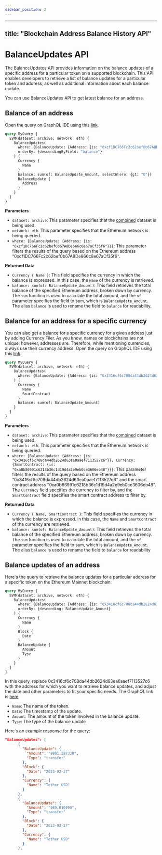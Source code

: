 ```yaml
---
sidebar_position: 2
---
```


---
title: "Blockchain Address Balance History API"
---

<head>
<meta name="title" content="EVM Balance Updates API - Ethereum Address Balance History"/>

<meta name="description" content="Address balance api, balance history, and other balance related details, such as the USDT token balance, using Bitquery's address query. Discover crypto balance, blockchain balance, and more using our GraphQL APIs."/>

<meta name="keywords" content="Token Balance, ERC20, USDT Balance, USDC Balance, ETH Balance, Ethereum, Ethereum Address"/>

<meta name="robots" content="index, follow"/>
<meta http-equiv="Content-Type" content="text/html; charset=utf-8"/>
<meta name="language" content="English"/>

<!-- Open Graph / Facebook -->
<meta property="og:type" content="website" />

<meta property="og:title" content="EVM Balance Updates API - Ethereum Address Balance History" />

<meta property="og:description" content="Address balance api, balance history, and other balance related details, such as the USDT token balance, using Bitquery's address query. Discover crypto balance, blockchain balance, and more using our GraphQL APIs" />

<!-- Twitter -->
<meta property="twitter:card" content="summary_large_image" />

<meta property="twitter:title" content="EVM Balance Updates API" />

<meta property="twitter:description" content="Address balance api, balance history, and other balance related details, such as the USDT token balance, using Bitquery's address query. Discover crypto balance, blockchain balance, and more using our GraphQL APIs" />
</head>



# BalanceUpdates API


The BalanceUpdates API provides information on the balance updates of a specific address for a particular token on a supported blockchain. This API enables developers to retrieve a list of balance updates for a particular token and address, as well as additional information about each balance update.

You can use BalanceUpdates API to get latest balance for an address.

## Balance of an address

Open the query on GraphQL IDE using this [link](https://ide.bitquery.io/balance-of-a-wallet_1).

```graphql 
query MyQuery {
  EVM(dataset: archive, network: eth) {
    BalanceUpdates(
      where: {BalanceUpdate: {Address: {is: "0xcf1DC766Fc2c62bef0b67A8De666c8e67aCf35f6"}}}
      orderBy: {descendingByField: "balance"}
    ) {
      Currency {
        Name
      }
      balance: sum(of: BalanceUpdate_Amount, selectWhere: {gt: "0"})
      BalanceUpdate {
        Address
      }
    }
  }
}


```

**Parameters**
-   `dataset: archive`: This parameter specifies that the [combined](/docs/graphql/dataset/combined) dataset is being used.
-   `network: eth`: This parameter specifies that the Ethereum network is being queried.
-   `where: {BalanceUpdate: {Address: {is: "0xcf1DC766Fc2c62bef0b67A8De666c8e67aCf35f6"}}}`: This parameter filters the results of the query based on the Ethereum address "0xcf1DC766Fc2c62bef0b67A8De666c8e67aCf35f6".

**Returned Data**
-   `Currency { Name }`: This field specifies the currency in which the balance is expressed. In this case, the `Name` of the currency is retrieved.
-   `balance: sum(of: BalanceUpdate_Amount)`: This field retrieves the total balance of the specified Ethereum address, broken down by currency. The `sum` function is used to calculate the total amount, and the `of` parameter specifies the field to sum, which is `BalanceUpdate_Amount`. The alias `balance` is used to rename the field to `balance` for readability.

## Balance for an address for a specific currency

You can also get a balance for a specific currency for a given address just by adding Currency Filer. As you know, names on blockchains are not unique; however, addresses are. Therefore, while mentioning currencies, always use their currency address. Open the query on GraphQL IDE using this [link](https://graphql.bitquery.io/ide/Balance-for-an-address-for-an-specific-currency_1).

```graphql
query MyQuery {
  EVM(dataset: archive, network: eth) {
    BalanceUpdates(
      where: {BalanceUpdate: {Address: {is: "0x3416cf6c708da44db2624d63ea0aaef7113527c6"}}, Currency: {SmartContract: {is: "0xa0b86991c6218b36c1d19d4a2e9eb0ce3606eb48"}}}
    ) {
      Currency {
        Name
        SmartContract
      }
      balance: sum(of: BalanceUpdate_Amount)
    }
  }
}

```
**Parameters**
-   `dataset: archive`: This parameter specifies that the [combined](/docs/graphql/dataset/combined) dataset is being used.
-   `network: eth`: This parameter specifies that the Ethereum network is being queried.
-   `where: {BalanceUpdate: {Address: {is: "0x3416cf6c708da44db2624d63ea0aaef7113527c6"}}, Currency: {SmartContract: {is: "0xa0b86991c6218b36c1d19d4a2e9eb0ce3606eb48"}}}`: This parameter filters the results of the query based on the Ethereum address "0x3416cf6c708da44db2624d63ea0aaef7113527c6" and the smart contract address "0xa0b86991c6218b36c1d19d4a2e9eb0ce3606eb48". The `Currency` field specifies the currency to filter by, and the `SmartContract` field specifies the smart contract address to filter by.

**Returned Data**
-   `Currency { Name, SmartContract }`: This field specifies the currency in which the balance is expressed. In this case, the `Name` and `SmartContract` of the currency are retrieved.
-   `balance: sum(of: BalanceUpdate_Amount)`: This field retrieves the total balance of the specified Ethereum address, broken down by currency. The `sum` function is used to calculate the total amount, and the `of` parameter specifies the field to sum, which is `BalanceUpdate_Amount`. The alias `balance` is used to rename the field to `balance` for readability



## Balance updates of an address

Here's the query to retrieve the balance updates for a particular address for a specific token on the Ethereum Mainnet blockchain:

``` graphql
query MyQuery {
  EVM(dataset: archive, network: eth) {
    BalanceUpdates(
      where: {BalanceUpdate: {Address: {is: "0x3416cf6c708da44db2624d63ea0aaef7113527c6"}}, Block: {Date: {after: "2023-02-15"}}}
      orderBy: {descending: BalanceUpdate_Amount}
    ) {
      Currency {
        Name
      }
      Block {
        Date
      }
      BalanceUpdate {
        Amount
        Type
      }
    }
  }
}
```

In this query, replace 0x3416cf6c708da44db2624d63ea0aaef7113527c6 with the address for which you want to retrieve balance updates, and adjust the date and other parameters to fit your specific needs. The GraphQL link is [here](https://graphql.bitquery.io/ide/Balance-Update-in-a-wallet).


-  `Name`: The name of the token.
-  `Date`: The timestamp of the update.
- `Amount`: The amount of the token involved in the balance update.
- `Type`: The type of the balance update 

Here's an example response for the query:

```json
"BalanceUpdates": [
      {
        "BalanceUpdate": {
          "Amount": "9901.287338",
          "Type": "transfer"
        },
        "Block": {
          "Date": "2023-02-27"
        },
        "Currency": {
          "Name": "Tether USD"
        }
      },
      {
        "BalanceUpdate": {
          "Amount": "989.010990",
          "Type": "transfer"
        },
        "Block": {
          "Date": "2023-02-27"
        },
        "Currency": {
          "Name": "Tether USD"
        }
      },

```
